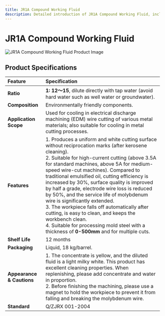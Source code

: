 ```yaml
---
title: JR1A Compound Working Fluid
description: Detailed introduction of JR1A Compound Working Fluid, including ratio, application scope, features, etc.
---
```


# JR1A Compound Working Fluid

<div class="product-image-container">
  <img src="/images/pro/JR1A.jpg" alt="JR1A Compound Working Fluid Product Image">
</div>

## Product Specifications

<div class="product-table">

| Feature | Specification |
| :--- | :--- |
| **Ratio** | **1: 12～15**, dilute directly with tap water (avoid hard water such as well water or groundwater). |
| **Composition** | Environmentally friendly components. |
| **Application Scope** | Used for cooling in electrical discharge machining (EDM) wire cutting of various metal materials; also suitable for cooling in metal cutting processes. |
| **Features** | 1. Produces a uniform and white cutting surface without reciprocation marks (after kerosene cleaning).<br>2. Suitable for high-current cutting (above 3.5A for standard machines, above 5A for medium-speed wire-cut machines). Compared to traditional emulsified oil, cutting efficiency is increased by 30%, surface quality is improved by half a grade, electrode wire loss is reduced by 50%, and the service life of molybdenum wire is significantly extended.<br>3. The workpiece falls off automatically after cutting, is easy to clean, and keeps the workbench clean.<br>4. Suitable for processing mold steel with a thickness of **0-500mm** and for multiple cuts. |
| **Shelf Life** | 12 months |
| **Packaging** | Liquid, 18 kg/barrel. |
| **Appearance & Cautions** | 1. The concentrate is yellow, and the diluted fluid is a light milky white. This product has excellent cleaning properties. When replenishing, please add concentrate and water in proportion.<br>2. Before finishing the machining, please use a magnet to hold the workpiece to prevent it from falling and breaking the molybdenum wire. |
| **Standard** | Q/ZJRX 001-2004 |

</div>